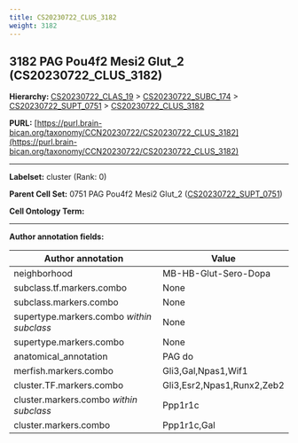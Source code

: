 ```yaml
---
title: CS20230722_CLUS_3182
weight: 3182
---
```

## 3182 PAG Pou4f2 Mesi2 Glut_2 (CS20230722_CLUS_3182)
<b>Hierarchy: </b>
[CS20230722_CLAS_19](../CS20230722_CLAS_19) >
[CS20230722_SUBC_174](../CS20230722_SUBC_174) >
[CS20230722_SUPT_0751](../CS20230722_SUPT_0751) >
[CS20230722_CLUS_3182](../CS20230722_CLUS_3182)

**PURL:** [https://purl.brain-bican.org/taxonomy/CCN20230722/CS20230722_CLUS_3182](https://purl.brain-bican.org/taxonomy/CCN20230722/CS20230722_CLUS_3182)

---


**Labelset:** cluster (Rank: 0)

**Parent Cell Set:** 0751 PAG Pou4f2 Mesi2 Glut_2 ([CS20230722_SUPT_0751](../CS20230722_SUPT_0751))



**Cell Ontology Term:** 

[MARKER GENES.]: #


---

[TRANSFERRED ANNOTATIONS.]: #


[AUTHOR ANNOTATION FIELDS.]: #


**Author annotation fields:**

| Author annotation | Value |
|-------------------|-------|
|neighborhood|MB-HB-Glut-Sero-Dopa|
|subclass.tf.markers.combo|None|
|subclass.markers.combo|None|
|supertype.markers.combo _within subclass_|None|
|supertype.markers.combo|None|
|anatomical_annotation|PAG do|
|merfish.markers.combo|Gli3,Gal,Npas1,Wif1|
|cluster.TF.markers.combo|Gli3,Esr2,Npas1,Runx2,Zeb2|
|cluster.markers.combo _within subclass_|Ppp1r1c|
|cluster.markers.combo|Ppp1r1c,Gal|
